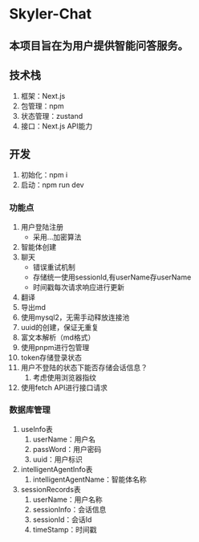 # Skyler-Chat

## 本项目旨在为用户提供智能问答服务。

## 技术栈
1. 框架：Next.js
2. 包管理：npm
3. 状态管理：zustand
4. 接口：Next.js API能力

## 开发
1. 初始化：npm i
2. 启动：npm run dev

### 功能点
1. 用户登陆注册
   - 采用...加密算法
2. 智能体创建
3. 聊天
   - 错误重试机制
   - 存储统一使用sessionId,有userName存userName
   - 时间戳每次请求响应进行更新
4. 翻译
5. 导出md
6. 使用mysql2，无需手动释放连接池
7. uuid的创建，保证无重复
8. 富文本解析（md格式）
9. 使用pnpm进行包管理
10. token存储登录状态
11. 用户不登陆的状态下能否存储会话信息？
    1.  考虑使用浏览器指纹
12. 使用fetch API进行接口请求




### 数据库管理
1. useInfo表
   1. userName：用户名
   2. passWord：用户密码
   3. uuid：用户标识
2. intelligentAgentInfo表
   1. intelligentAgentName：智能体名称
3. sessionRecords表
   1. userName：用户名称
   2. sessionInfo：会话信息
   3. sessionId：会话Id
   4. timeStamp：时间戳

